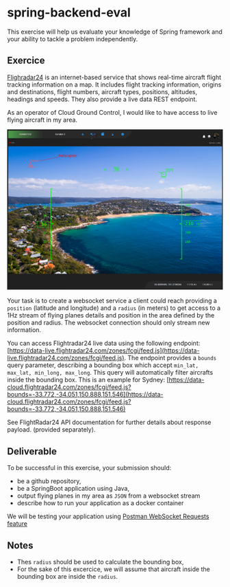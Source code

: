 # spring-backend-eval

This exercise will help us evaluate your knowledge of Spring framework and your ability to tackle a problem independently.

## Exercice

[Flighradar24](https://www.flightradar24.com) is an internet-based service that shows real-time aircraft flight tracking information on a map. It includes flight tracking information, origins and destinations, flight numbers, aircraft types, positions, altitudes, headings and speeds. They also provide a live data REST endpoint.

As an operator of Cloud Ground Control, I would like to have access to live flying aircraft in my area.

![cgc live aircraft overlay render](image.png)

Your task is to create a websocket service a client could reach providing a `position` (latitude and longitude) and a `radius` (in meters) to get access to a 1Hz stream of flying planes details and position in the area defined by the position and radius. The websocket connection should only stream new information.

You can access Flightradar24 live data using the following endpoint: [https://data-live.flightradar24.com/zones/fcgi/feed.js](https://data-live.flightradar24.com/zones/fcgi/feed.js). The endpoint provides a `bounds` query parameter, describing a bounding box which accept `min_lat, max_lat, min_long, max_long`. This query will automatically filter aircrafts inside the bounding box. This is an example for Sydney: [https://data-cloud.flightradar24.com/zones/fcgi/feed.js?bounds=-33.772,-34.051,150.888,151.546](https://data-cloud.flightradar24.com/zones/fcgi/feed.js?bounds=-33.772,-34.051,150.888,151.546)



See FlightRadar24 API documentation for further details about response payload. (provided separately).

## Deliverable

To be successful in this exercise, your submission should:
- be a github repository,
- be a SpringBoot application using Java,
- output flying planes in my area as `JSON` from a websocket stream
- describe how to run your application as a docker container

We will be testing your application using [Postman WebSocket Requests feature](https://learning.postman.com/docs/sending-requests/supported-api-frameworks/websocket/)

## Notes
- Thes `radius` should be used to calculate the bounding box,
- For the sake of this excercice, we will assume that aircraft inside the bounding box are inside the `radius`.
